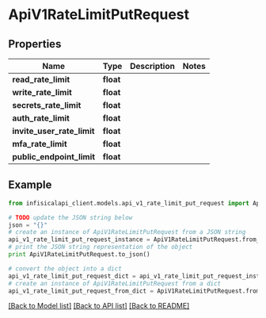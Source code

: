 # ApiV1RateLimitPutRequest


## Properties
Name | Type | Description | Notes
------------ | ------------- | ------------- | -------------
**read_rate_limit** | **float** |  | 
**write_rate_limit** | **float** |  | 
**secrets_rate_limit** | **float** |  | 
**auth_rate_limit** | **float** |  | 
**invite_user_rate_limit** | **float** |  | 
**mfa_rate_limit** | **float** |  | 
**public_endpoint_limit** | **float** |  | 

## Example

```python
from infisicalapi_client.models.api_v1_rate_limit_put_request import ApiV1RateLimitPutRequest

# TODO update the JSON string below
json = "{}"
# create an instance of ApiV1RateLimitPutRequest from a JSON string
api_v1_rate_limit_put_request_instance = ApiV1RateLimitPutRequest.from_json(json)
# print the JSON string representation of the object
print ApiV1RateLimitPutRequest.to_json()

# convert the object into a dict
api_v1_rate_limit_put_request_dict = api_v1_rate_limit_put_request_instance.to_dict()
# create an instance of ApiV1RateLimitPutRequest from a dict
api_v1_rate_limit_put_request_from_dict = ApiV1RateLimitPutRequest.from_dict(api_v1_rate_limit_put_request_dict)
```
[[Back to Model list]](../README.md#documentation-for-models) [[Back to API list]](../README.md#documentation-for-api-endpoints) [[Back to README]](../README.md)


